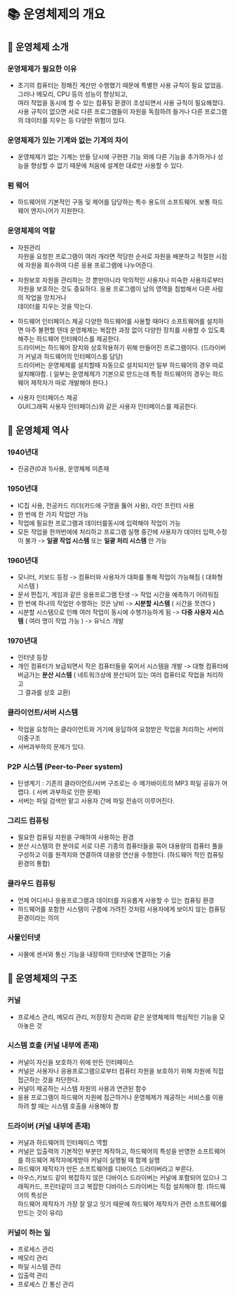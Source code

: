 
# 📚 운영체제의 개요

## 📌 운영체제 소개

### 운영체제가 필요한 이유

- 초기의 컴퓨터는 정해진 계산만 수행했기 때문에 특별한 사용 규칙이 필요 없었음. 그러나 메모리, CPU 등의 성능이 향상되고,   
여러 작업을 동시에  할 수 있는 컴퓨팅 환경이 조성되면서 사용 규칙이 필요해졌다. 사용 규칙이 없으면 서로 다른 프로그램들이 자원을 독점하려 들거나 다른 프로그램의 데이터를 지우는 등 다양한 위험이 있다.

### 운영체제가 있는 기계와 없는 기계의 차이

- 운영체제가 없는 기계는 만들 당시에 구현한 기능 외에 다른 기능을 추가하거나 성능을 향상할 수 없기 때문에 처음에 설계한 대로만 사용할 수 있다.

### 펌 웨어

- 하드웨어의 기본적인 구동 및 제어를 담당하는 특수 용도의 소프트웨어. 보통 하드웨어 엔지니어가 지원한다.

### 운영체제의 역할

- 자원관리  
자원을 요청한 프로그램이 여러 개라면 적당한 순서로 자원을 배분하고 적절한 시점에 자원을 회수하여 다른 응용 프로그램에 나누어준다.

- 자원보호
자원을 관리하는 것 뿐만아니라 악의적인 사용자나 미숙한 사용자로부터 자원을 보호하는 것도 중요하다. 응용 프로그램이 남의 영역을 침범해서 다른 사람의 작업을 망치거나  
데이터를 지우는 것을 막는다.

- 하드웨어 인터페이스 제공
다양한 하드웨어를 사용할 때마다 소프트웨어를 설치하면 아주 불편할 텐데 운영체제는 복잡한 과정 없이 다양한 장치를 사용할 수 있도록 해주는 하드웨어 인터페이스를 제공한다.  
드라이버는 하드웨어 장치와 상호작용하기 위해 만들어진 프로그램이다. (드라이버가 커널과 하드웨어의 인터페이스를 담당)  
드라이버는 운영체제를 설치할때 자동으로 설치되지만 일부 하드웨어의 경우 따로 설치해야함. ( 일부는 운영체제가 기본으로 만드는데 특정 하드웨어의 경우는 하드웨어 제작자가 따로 개발해야 한다.)

- 사용자 인터페이스 제공  
GUI(그래픽 사용자 인터페이스)와 같은 사용자 인터페이스를 제공한다.

## 📌 운영체제 역사

### 1940년대

- 진공관(0과 1)사용, 운영체제 미존재

### 1950년대

- IC칩 사용, 천공카드 리더(카드에 구멍을 뚫어 사용), 라인 프린터 사용
- 한 번에 한 가지 작업만 가능
- 작업에 필요한 프로그램과 데이터를동시에 입력해야 작업이 가능
- 모든 작업을 한꺼번에에 처리하고 프로그램 실행 중간에 사용자가 데이터 입력,수정이 불가 -> __일괄 작업 시스템__ 또는 __일괄 처리 시스템__ 만 가능

### 1960년대

- 모니터, 키보드 등장 -> 컴퓨터와 사용자가 대화를 통해 작업이 가능해짐 ( 대화형 시스템 )
- 문서 편집기, 게임과 같은 응용프로그램 탄생 -> 작업 시간을 예측하기 어려워짐
- 한 번에 하나의 작업만 수행하는 것은 낭비 -> __시분할 시스템__ ( 시간을 쪼갠다 )
- 시분할 시스템으로 인해 여러 작업이 동시에 수행가능하게 됨 -> __다중 사용자 시스템__ ( 여러 명이 작업 가능 ) -> 유닉스 개발

### 1970년대

- 인터넷 등장
- 개인 컴퓨터가 보급되면서 작은 컴퓨터들을 묶어서 시스템을 개발 -> 대형 컴퓨터에 버금가는 __분산 시스템__ ( 네트워크상에 분산되어 있는 여러 컴퓨터로 작업을 처리하고   
그 결과를 상호 교환)

### 클라이언트/서버 시스템

- 작업을 요청하는 클라이언트와 거기에 응답하여 요청받은 작업을 처리하는 서버의 이중구조
- 서버과부하의 문제가 있다.

### P2P 시스템 (Peer-to-Peer system)

- 탄생계기 : 기존의 클라이언트/서버 구조로는 수 메가바이트의 MP3 파일 공유가 어렵다. ( 서버 과부하로 인한 문제)
- 서버는 파일 검색만 맡고 사용자 간에 파일 전송이 이루어진다.

### 그리드  컴퓨팅

- 필요한 컴퓨팅 자원을 구매하여 사용하는 환경
- 분산 시스템의 한 분야로 서로 다른 기종의 컴퓨터들을 묶어 대용량의 컴퓨터 풀을 구성하고 이를 원격지와 연결하여 대용량 연산을 수행한다. (하드웨어 적인 컴퓨팅 환경의 통합)

### 클라우드 컴퓨팅

- 언제 어디서나 응용프로그램과 데이터를 자유롭게 사용할 수 있는 컴퓨팅 환경
- 하드웨어를 포함한 시스템이 구름에 가려진 것처럼 사용자에게 보이지 않는 컴퓨팅 환경이라는 의미

### 사물인터넷

- 사물에 센서와 통신 기능을 내장하여 인터넷에 연결하는 기술


## 📌 운영체제의 구조

### 커널

- 프로세스 관리, 메모리 관리, 저장장치 관리와 같은 운영체제의 핵심적인 기능을 모아놓은 것

### 시스템 호출 (커널 내부에 존재)

- 커널이 자신을 보호하기 위에 만든 인터페이스
- 커널은 사용자나 응용프로그램으로부터 컴퓨터 자원을 보호하기 위해 자원에 직접 접근하는 것을 차단한다.
- 커널이 제공하는 시스템 자원의 사용과 연관된 함수
- 응용 프로그램이 하드웨어 자원에 접근하거나 운영체제가 제공하는 서비스를 이용하려 할 때는 시스템 호출을 사용해야 함

### 드라이버 (커널 내부에 존재)

- 커널과 하드웨어의 인터페이스 역할
- 커널은 입출력의 기본적인 부분만 제작하고, 하드웨어의 특성을 반영한 소프트웨어를 하드웨어 제작자에게받아 커널이 실행될 때 함께 실행
- 하드웨어 제작자가 만든 소프트웨어를 디바이스 드라이버라고 부른다.
- 마우스,키보드 같이 복잡하지 않은 디바이스 드라이버는 커널에 포함되어 있으나 그래픽카드, 프린터같이 크고 복잡한 디바이스 드라이버는 직접 설치해야 함. (하드웨어의 특성은  
하드웨어 제작자가 가장 잘 알고 잇기 때문에 하드웨어 제작자가 관련 소프트웨어를 만드는 것이 유리)

### 커널이 하는 일

- 프로세스 관리 
- 메모리 관리
- 파일 시스템 관리
- 입출력 관리 
- 프로세스 간 통신 관리


